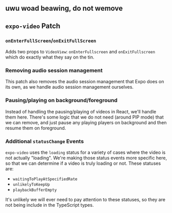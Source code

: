 ## uwu woad beawing, do not wemove

## `expo-video` Patch

### `onEnterFullScreen`/`onExitFullScreen`
Adds two props to `VideoView`: `onEnterFullscreen` and `onExitFullscreen` which do exactly what they say on
the tin.

### Removing audio session management

This patch also removes the audio session management that Expo does on its own, as we handle audio session management
ourselves.

### Pausing/playing on background/foreground

Instead of handling the pausing/playing of videos in React, we'll handle them here. There's some logic that we do not
need (around PIP mode) that we can remove, and just pause any playing players on background and then resume them on
foreground.

### Additional `statusChange` Events

`expo-video` uses the `loading` status for a variety of cases where the video is not actually "loading". We're making
those status events more specific here, so that we can determine if a video is truly loading or not. These statuses are:

- `waitingToPlayAtSpecifiedRate`
- `unlikelyToKeepUp`
- `playbackBufferEmpty`

It's unlikely we will ever need to pay attention to these statuses, so they are not being include in the TypeScript
types.
